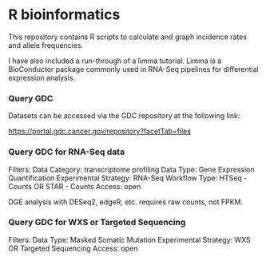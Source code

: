 # R bioinformatics


This repository contains R scripts to calculate and graph incidence rates and allele frequencies. 

I have also included a run-through of a limma tutorial. Limma is a BioConductor package commonly used in RNA-Seq pipelines for differential expression analysis. 

### Query GDC

   Datasets can be accessed via the GDC repository at the following link:

https://portal.gdc.cancer.gov/repository?facetTab=files

### Query GDC for RNA-Seq data

   Filters:
   Data Category: transcriptome profiling
   Data Type: Gene Expression Quantification
   Experimental Strategy: RNA-Seq
   Workflow Type: HTSeq - Counts OR STAR - Counts
   Access: open

DGE analysis with DESeq2, edgeR, etc. requires raw counts, not FPKM. 

### Query GDC for WXS or Targeted Sequencing

   Filters:
   Data Type: Masked Somatic Mutation
   Experimental Strategy: WXS OR Targeted Sequencing
   Access: open

